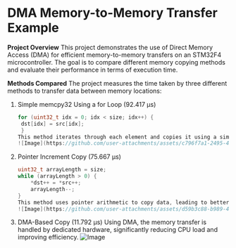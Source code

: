 # DMA Memory-to-Memory Transfer Example
**Project Overview**
This project demonstrates the use of Direct Memory Access (DMA) for efficient memory-to-memory transfers on an STM32F4 microcontroller. The goal is to compare different memory copying methods and evaluate their performance in terms of execution time.

**Methods Compared**
The project measures the time taken by three different methods to transfer data between memory locations:
1. Simple memcpy32 Using a for Loop (92.417 µs)
   ```c
   for (uint32_t idx = 0; idx < size; idx++) {
    dst[idx] = src[idx];
    }
   This method iterates through each element and copies it using a simple assignment operation.
   ![Image](https://github.com/user-attachments/assets/c796f7a1-2495-4bce-b689-5af393f45699)
 2. Pointer Increment Copy (75.667 µs)
    ```c
    uint32_t arrayLength = size;
    while (arrayLength > 0) {
        *dst++ = *src++;
        arrayLength--;
    }
    This method uses pointer arithmetic to copy data, leading to better performance compared to the for loop approach.
    ![Image](https://github.com/user-attachments/assets/d59b3c88-b989-4c3e-8b7d-f011a4813ee2)
 3. DMA-Based Copy (11.792 µs)
    Using DMA, the memory transfer is handled by dedicated hardware, significantly reducing CPU load and improving efficiency.
    ![Image](https://github.com/user-attachments/assets/4210410c-6e2e-474b-b267-9db38389e897)
